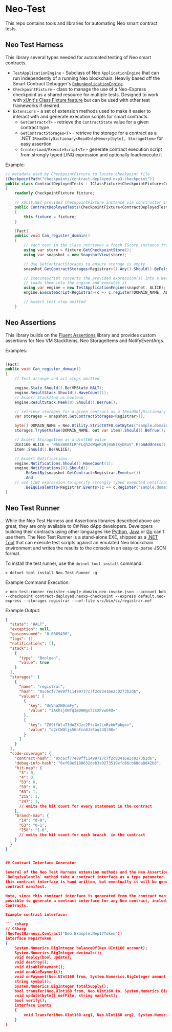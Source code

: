 # Neo-Test

This repo contains tools and libraries for automating Neo smart contract tests. 

## Neo Test Harness

This library several types needed for automated testing of Neo smart contracts.

* `TestApplicationEngine` - Subclass of Neo `ApplicationEngine` that can run independently of a running Neo blockchain.
  Heavily based off the Smart Contract Debugger's [`DebugApplicationEngine`](https://github.com/neo-project/neo-debugger).
* `CheckpointFixture` - class to manage the use of a Neo-Express checkpoint as a shared resource for multiple tests.
  Designed to work with [xUnit's Class Fixture feature](https://xunit.net/docs/shared-context#class-fixture) but
  can be used with other test frameworks if desired
* `Extensions` - a set of extension methods used to make it easier to interact with and generate execution scripts for 
  smart contracts.
  * `GetContract<T>` - retrieve the `ContractState` value for a given contract type
  * `GetContractStorages<T>` - retrieve the storage for a contract as a .NET 
    `IReadOnlyDictionary<ReadOnlyMemory[byte], StorageItem>` for easy assertion
  * `Create/Load/ExecuteScript<T>` - generate contract execution script from strongly typed LINQ expression
    and optionally load/execute it

Example:
``` csharp
// metadata used by CheckpointFixture to locate checkpoint file 
[CheckpointPath("checkpoints/contract-deployed.nxp3-checkpoint")]
public class ContractDeployedTests : IClassFixture<CheckpointFixture<ContractDeployedTests>>
{
    readonly CheckpointFixture fixture;

    // xUnit.NET provides CheckpointFixture instance via constructor injection
    public ContractDeployedTests(CheckpointFixture<ContractDeployedTests> fixture)
    {
        this.fixture = fixture;
    }

    [Fact]
    public void Can_register_domain()
    {
        // each test in the class retrieves a fresh IStore instance from the fixture
        using var store = fixture.GetCheckpointStore();
        using var snapshot = new SnapshotView(store);

        // Use GetContractStorages to ensure storage is empty 
        snapshot.GetContractStorages<Registrar>().Any().Should().BeFalse();

        // ExecuteScript converts the provided expression(s) into a Neo script
        // loads them into the engine and executes it 
        using var engine = new TestApplicationEngine(snapshot, ALICE);
        engine.ExecuteScript<Registrar>(c => c.register(DOMAIN_NAME, ALICE));

        // Assert test step omitted
    }
```

## Neo Assertions

This library builds on the [Fluent Assertions](https://fluentassertions.com/) library and provides custom assertions
for Neo VM StackItems, Neo StorageItems and NotifyEventArgs.

Examples:

``` csharp

[Fact]
public void Can_register_domain()
{
    // Test arrange and act steps omitted

    engine.State.Should().Be(VMState.HALT);
    engine.ResultStack.Should().HaveCount(1);
    // Assert StackItem as boolean
    engine.ResultStack.Peek(0).Should().BeTrue();

    // retrieve storages for a given contract as a IReadOnlyDictionary
    var storages = snapshot.GetContractStorages<Registrar>();

    byte[] DOMAIN_NAME = Neo.Utility.StrictUTF8.GetBytes("sample.domain");
    storages.TryGetValue(DOMAIN_NAME, out var item).Should().BeTrue();

    // Assert StorageItem as a Uint160 value
    UInt160 ALICE = "NhGxW6BtLRhFLqh2oWqeRpNj8aNzKybRoV".FromAddress();
    item!.Should().Be(ALICE);

    // Assert Notifications
    engine.Notifications.Should().HaveCount(1);
    engine.Notifications[0].Should()
        .BeSentBy(snapshot.GetContract<Registrar.Events>())
        .And
    // use LINQ expression to specify strongly-typed exepcted notification values
        .BeEquivalentTo<Registrar.Events>(c => c.Register("sample.domain", ALICE));
}
```

## Neo Test Runner

While the Neo Test Harness and Assertions libraries described above are great, they are
only available to C# Neo dApp developers. Developers building their contracts using other
languages like [Python](https://github.com/CityOfZion/neo3-boa), [Java](https://neow3j.io/)
or [Go](https://github.com/nspcc-dev/neo-go) can't use them. The Neo Test Runner is a
stand-alone EXE, shipped as a [.NET Tool](https://docs.microsoft.com/en-us/dotnet/core/tools/global-tools)
that can execute test scripts against an emulated Neo blockchain environment and writes the
results to the console in an easy-to-parse JSON format.

To install the test runner, use the `dotnet tool install` command:

``` shell
> dotnet tool install Neo.Test.Runner -g
```

Example Command Execution:
``` shell
> neo-test-runner register-sample-domain.neo-invoke.json --account bob --checkpoint contract-deployed.neoxp-checkpoint --express default.neo-express --storages registrar --nef-file src/bin/sc/registrar.nef
```

Example Output:
``` json
{
  "state": "HALT",
  "exception": null,
  "gasconsumed": "0.0869496",
  "logs": [],
  "notifications": [],
  "stack": [
    {
      "type": "Boolean",
      "value": true
    }
  ],
  "storages": [
    {
      "name": "registrar",
      "hash": "0xc6cf77e89ff11499717c7f2c83416e2c0273b2d6",
      "values": [
        {
          "key": "UmVnaXN0cmFy",
          "value": "iAKhsjONfqImOHWgs72sXPvwO4U="
        },
        {
          "key": "ZG9tYWluT3duZXJzc2FtcGxlLmRvbWFpbg==",
          "value": "o2rCWQljs56nfcn8JzEaqt4Ql08="
        }
      ]
    }
  ],
  "code-coverage": {
    "contract-hash": "0xc6cf77e89ff11499717c7f2c83416e2c0273b2d6",
    "debug-info-hash": "0xf69e5188632deb3a9273519efc86cb68da8d42b8",
    "hit-map": {
      "3": 0,
      "4": 0,
      "53": 0,
      "59": 0,
      "63": 1,
      "215": 1,
      "247": 1,
      // emits the hit count for every statement in the contract
    },
    "branch-map": {
      "14": "0-0",
      "63": "0-1",
      "258": "1-0",
      // emits the hit count for each branch  in the contract
    }
  }
}


## Contract Interface Generator

Several of the Neo Test Harness extension methods and the Neo Assertion `NotifyEventArgs`
`BeEquivalentTo` method take a contract interface as a type parameter. Currently,
this contract interface is hand written, but eventually it will be generated from the
contract manifest.

Note, since this contract interface is generated from the contract manifest, it is
possible to generate a contract interface for any Neo contract, including Native
Contracts.

Example contract interface:

``` csharp 
// CSharp 
[NeoTestHarness.Contract("Neo.Example.Nep17Token")]
interface Nep17Token
{
    System.Numerics.BigInteger balanceOf(Neo.UInt160 account);
    System.Numerics.BigInteger decimals();
    void deploy(bool update);
    void destroy();
    void disablePayment();
    void enablePayment();
    void onPayment(Neo.UInt160 from, System.Numerics.BigInteger amount, object? data);
    string symbol();
    System.Numerics.BigInteger totalSupply();
    bool transfer(Neo.UInt160 from, Neo.UInt160 to, System.Numerics.BigInteger amount, object? data);
    void update(byte[] nefFile, string manifest);
    bool verify();
    interface Events
    {
        void Transfer(Neo.UInt160 arg1, Neo.UInt160 arg2, System.Numerics.BigInteger arg3);
    }
}
```
